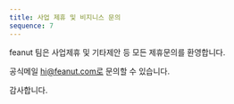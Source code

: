 ```yaml
---
title: 사업 제휴 및 비지니스 문의
sequence: 7
---
```


feanut 팀은 사업제휴 및 기타제안 등 모든 제휴문의를 환영합니다.

공식메일 hi@feanut.com로 문의할 수 있습니다. 


감사합니다.
